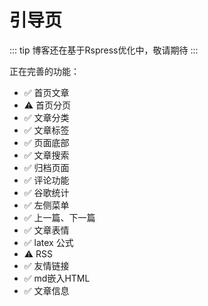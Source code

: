 # 引导页

::: tip
博客还在基于Rspress优化中，敬请期待
:::

正在完善的功能：

- ✅️ 首页文章
- ⚠️ 首页分页
- ✅️ 文章分类
- ✅️ 文章标签
- ✅️ 页面底部
- ✅️ 文章搜索
- ✅ 归档页面
- ✅️ 评论功能
- ✅️ 谷歌统计
- ✅️ 左侧菜单
- ✅️ 上一篇、下一篇
- ✅️ 文章表情
- ✅️ latex 公式
- ⚠️ RSS
- ✅️ 友情链接
- ✅️ md嵌入HTML
- ✅️ 文章信息
